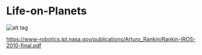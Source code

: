 # Life-on-Planets
![alt tag](https://s8.postimg.org/xz34r5cdx/image.png)


https://www-robotics.jpl.nasa.gov/publications/Arturo_Rankin/Rankin-IROS-2010-final.pdf
